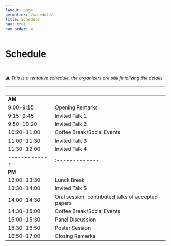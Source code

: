 ```yaml
---
layout: page
permalink: /schedule/
title: Schedule
nav: true
nav_order: 4
---
```

# Schedule
<br>

_:warning: This is a tentative schedule, the organizers are still finializing the details._


| &nbsp;&nbsp;&nbsp;&nbsp;&nbsp;&nbsp;&nbsp;&nbsp;&nbsp;&nbsp;&nbsp;&nbsp;&nbsp; | &nbsp;&nbsp;&nbsp;|
|-------------|:-------------|
|__AM__&nbsp;&nbsp;&nbsp;&nbsp;&nbsp;&nbsp;&nbsp;&nbsp;&nbsp;&nbsp;&nbsp;&nbsp;&nbsp;&nbsp;&nbsp;&nbsp;&nbsp;&nbsp;&nbsp;&nbsp;||
| 9:00-9:15 | Opening Remarks |
| 9:15-9:45 | Invited Talk 1 |
| 9:50-10:20 | Invited Talk 2 |
| 10:20-11:00 | Coffee Break/Social Events |
| 11:00-11:30 | Invited Talk 3  |
| 11:30-12:00 | Invited Talk 4 |
|-------------|:-------------|
|__PM__||
| 12:00-13:30 | Lunck Break  |
| 13:30-14:00 | Invited Talk 5 |
| 14:00-14:30 | Oral session: contributed talks of accepted papers |
| 14:30-15:00 | Coffee Break/Social Events  |
| 15:00-15:30 | Panel Discussion |
| 15:30-16:50 | Poster Session |
| 16:50-17:00 | Closing Remarks |